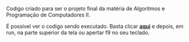 <p>
  Codigo criado para ser o projeto final da matéria de Algoritmos e Programação de Computadores II.
</p>
<p>
  É possível ver o codigo sendo executado.
  Basta clicar <strong><a href="https://onlinegdb.com/6-81uaRRm" target="_blank">aqui</a></strong> e depois, em run, na parte superior da tela ou apertar f9 no seu teclado.
</p>
